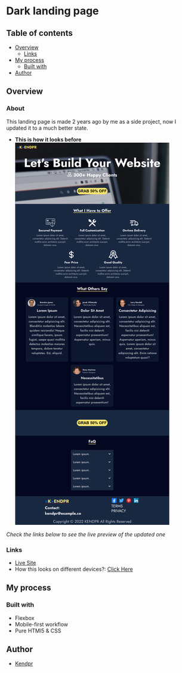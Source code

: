 # Dark landing page

## Table of contents

- [Overview](#overview)
  - [Links](#links)
- [My process](#my-process)
  - [Built with](#built-with)
- [Author](#author)

## Overview

### About

This landing page is made 2 years ago by me as a side project, now I updated it to a much better state.

- **This is how it looks before**
  ![](./assets/before-look.png)

_Check the links below to see the live preview of the updated one_

### Links

- [Live Site](https://RealKendpr.github.io/dark-landing-page)
- How this looks on different devices?: [Click Here](https://ui.dev/amiresponsive?url=https://RealKendpr.github.io/dark-landing-page/)

## My process

### Built with

- Flexbox
- Mobile-first workflow
- Pure HTMl5 & CSS

## Author

- [Kendpr](https://realkendpr.github.io/kendpr-md)
